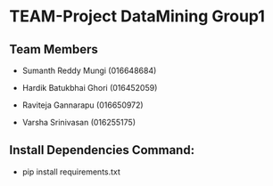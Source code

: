 # TEAM-Project DataMining Group1

## Team Members
- Sumanth Reddy Mungi (016648684)

- Hardik Batukbhai Ghori (016452059)

- Raviteja Gannarapu (016650972)

- Varsha Srinivasan (016255175)

## Install Dependencies Command:
- pip install requirements.txt
